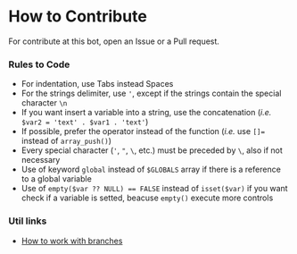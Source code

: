 # How to Contribute
For contribute at this bot, open an Issue or a Pull request.

### Rules to Code

* For indentation, use Tabs instead Spaces
* For the strings delimiter, use `'`, except if the strings contain the special character `\n`
* If you want insert a variable into a string, use the concatenation (_i.e._ `$var2 = 'text' . $var1 . 'text'`)
* If possible, prefer the operator instead of the function (_i.e._ use `[]=` instead of `array_push()`)
* Every special character (`'`, `"`, `\`, etc.) must be preceded by `\`, also if not necessary
* Use of keyword `global` instead of `$GLOBALS` array if there is a reference to a global variable
* Use of `empty($var ?? NULL) == FALSE` instead of `isset($var)` if you want check if a variable is setted, beacuse `empty()` execute more controls

### Util links

* [How to work with branches](https://www.robinwieruch.de/git-team-workflow)
